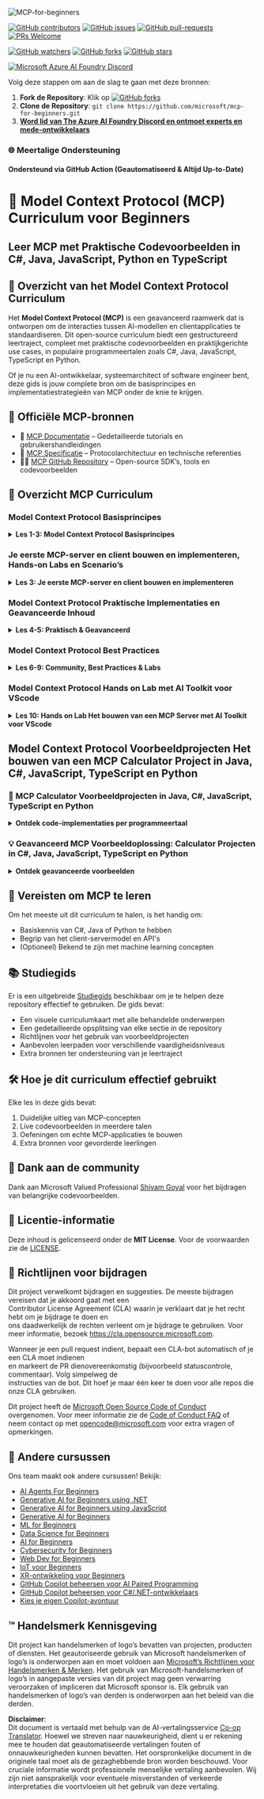 <!--
CO_OP_TRANSLATOR_METADATA:
{
  "original_hash": "292f96c64f54ba097daea9598111ed82",
  "translation_date": "2025-07-02T05:40:16+00:00",
  "source_file": "README.md",
  "language_code": "nl"
}
-->
![MCP-for-beginners](../../translated_images/mcp-beginners.2ce2b317996369ff66c5b72e25eff9d4288ab2741fc70c0b4e523d1ae1e249fd.nl.png) 

[![GitHub contributors](https://img.shields.io/github/contributors/microsoft/mcp-for-beginners.svg)](https://GitHub.com/microsoft/mcp-for-beginners/graphs/contributors)
[![GitHub issues](https://img.shields.io/github/issues/microsoft/mcp-for-beginners.svg)](https://GitHub.com/microsoft/mcp-for-beginners/issues)
[![GitHub pull-requests](https://img.shields.io/github/issues-pr/microsoft/mcp-for-beginners.svg)](https://GitHub.com/microsoft/mcp-for-beginners/pulls)
[![PRs Welcome](https://img.shields.io/badge/PRs-welcome-brightgreen.svg?style=flat-square)](http://makeapullrequest.com)

[![GitHub watchers](https://img.shields.io/github/watchers/microsoft/mcp-for-beginners.svg?style=social&label=Watch)](https://GitHub.com/microsoft/mcp-for-beginners/watchers)
[![GitHub forks](https://img.shields.io/github/forks/microsoft/mcp-for-beginners.svg?style=social&label=Fork)](https://GitHub.com/microsoft/mcp-for-beginners/fork)
[![GitHub stars](https://img.shields.io/github/stars/microsoft/mcp-for-beginners?style=social&label=Star)](https://GitHub.com/microsoft/mcp-for-beginners/stargazers)


[![Microsoft Azure AI Foundry Discord](https://dcbadge.limes.pink/api/server/ByRwuEEgH4)](https://discord.com/invite/ByRwuEEgH4)

Volg deze stappen om aan de slag te gaan met deze bronnen:
1. **Fork de Repository**: Klik op [![GitHub forks](https://img.shields.io/github/forks/microsoft/mcp-for-beginners.svg?style=social&label=Fork)](https://GitHub.com/microsoft/mcp-for-beginners/fork)
2. **Clone de Repository**:   `git clone https://github.com/microsoft/mcp-for-beginners.git`
3. [**Word lid van The Azure AI Foundry Discord en ontmoet experts en mede-ontwikkelaars**](https://discord.com/invite/ByRwuEEgH4)


### 🌐 Meertalige Ondersteuning

#### Ondersteund via GitHub Action (Geautomatiseerd & Altijd Up-to-Date)

# 🚀 Model Context Protocol (MCP) Curriculum voor Beginners

## **Leer MCP met Praktische Codevoorbeelden in C#, Java, JavaScript, Python en TypeScript**

## 🧠 Overzicht van het Model Context Protocol Curriculum

Het **Model Context Protocol (MCP)** is een geavanceerd raamwerk dat is ontworpen om de interacties tussen AI-modellen en clientapplicaties te standaardiseren. Dit open-source curriculum biedt een gestructureerd leertraject, compleet met praktische codevoorbeelden en praktijkgerichte use cases, in populaire programmeertalen zoals C#, Java, JavaScript, TypeScript en Python.

Of je nu een AI-ontwikkelaar, systeemarchitect of software engineer bent, deze gids is jouw complete bron om de basisprincipes en implementatiestrategieën van MCP onder de knie te krijgen.

## 🔗 Officiële MCP-bronnen

- 📘 [MCP Documentatie](https://modelcontextprotocol.io/) – Gedetailleerde tutorials en gebruikershandleidingen  
- 📜 [MCP Specificatie](https://spec.modelcontextprotocol.io/) – Protocolarchitectuur en technische referenties  
- 🧑‍💻 [MCP GitHub Repository](https://github.com/modelcontextprotocol) – Open-source SDK’s, tools en codevoorbeelden  

## 🧭 Overzicht MCP Curriculum

### Model Context Protocol Basisprincipes  
<details>
  <summary><strong> Les 1-3: Model Context Protocol Basisprincipes</strong></summary>

- **00. Introductie tot MCP**  
  Overzicht van het Model Context Protocol en het belang ervan in AI-pijplijnen. [Lees meer](./00-Introduction/README.md)
- **01. Uitleg van Kernconcepten**  
  Diepgaande verkenning van de kernconcepten van MCP. [Lees meer](./01-CoreConcepts/README.md)
- **02. Beveiliging in MCP**  
  Beveiligingsdreigingen en best practices. [Lees meer](./02-Security/README.md)
- **03. Aan de slag met MCP**  
  Omgevingssetup, basis servers/clients, integratie. [Lees meer](./03-GettingStarted/README.md)
</details>

### Je eerste MCP-server en client bouwen en implementeren, Hands-on Labs en Scenario’s  
<details>
  <summary><strong> Les 3: Je eerste MCP-server en client bouwen en implementeren</strong></summary>

- **3.1. Eerste server** – [Handleiding](./03-GettingStarted/01-first-server/README.md)
- **3.2. Eerste client** – [Handleiding](./03-GettingStarted/02-client/README.md)
- **3.3. Client met LLM** – [Handleiding](./03-GettingStarted/03-llm-client/README.md)
- **3.4. Een server gebruiken met Visual Studio Code** – [Handleiding](./03-GettingStarted/04-vscode/README.md)
- **3.5. Een server maken met SSE** – [Handleiding](./03-GettingStarted/05-sse-server/README.md)
- **3.6. HTTP Streaming** – [Handleiding](./03-GettingStarted/06-http-streaming/README.md)
- **3.7. Gebruik AI Toolkit** – [Handleiding](./03-GettingStarted/07-aitk/README.md)
- **3.8. Je server testen** – [Handleiding](./03-GettingStarted/08-testing/README.md)
- **3.9. Je server implementeren** – [Handleiding](./03-GettingStarted/09-deployment/README.md)
</details>

### Model Context Protocol Praktische Implementaties en Geavanceerde Inhoud  
<details>
  <summary><strong> Les 4-5: Praktisch & Geavanceerd</strong></summary>

- **04. Praktische Implementatie**  
  SDK’s, debuggen, testen, herbruikbare prompt templates. [Lees meer](./04-PracticalImplementation/README.md)
- **05. Geavanceerde Onderwerpen in MCP**  
  Multi-modale AI, schaalbaarheid, enterprise gebruik. [Lees meer](./05-AdvancedTopics/README.md)
- **5.1. MCP Integratie met Azure** – [Handleiding](./05-AdvancedTopics/mcp-integration/README.md)
- **5.2. Multi modaliteit** – [Handleiding](./05-AdvancedTopics/mcp-multi-modality/README.md)
- **5.3. MCP OAuth2 Demo** – [Handleiding](./05-AdvancedTopics/mcp-oauth2-demo/README.md)
- **5.4. Root Contexts** – [Handleiding](./05-AdvancedTopics/mcp-root-contexts/README.md)
- **5.5. Routing** – [Handleiding](./05-AdvancedTopics/mcp-routing/README.md)
- **5.6. Sampling** – [Handleiding](./05-AdvancedTopics/mcp-sampling/README.md)
- **5.7. Schalen** – [Handleiding](./05-AdvancedTopics/mcp-scaling/README.md)
- **5.8. Beveiliging** – [Handleiding](./05-AdvancedTopics/mcp-security/README.md)
- **5.9. Web Search MCP** – [Handleiding](./05-AdvancedTopics/web-search-mcp/README.md)
- **5.10. Realtime Streaming** – [Handleiding](./05-AdvancedTopics/mcp-realtimestreaming/README.md)
- **5.11. Realtime Web Search** – [Handleiding](./05-AdvancedTopics/mcp-realtimesearch/README.md)
- **5.12. Entra ID Authenticatie voor Model Context Protocol Servers** – [Handleiding](./05-AdvancedTopics/mcp-security-entra/README.md)
</details>

### Model Context Protocol Best Practices  
<details>
  <summary><strong> Les 6-9: Community, Best Practices & Labs</strong></summary>
- **06. Community Contributions** – [Gids](./06-CommunityContributions/README.md)
- **07. Inzichten uit vroege adoptie** – [Gids](./07-LessonsFromEarlyAdoption/README.md)
- **08. Best Practices voor MCP** – [Gids](./08-BestPractices/README.md)
- **09. MCP Case Studies** – [Gids](./09-CaseStudy/README.md)
</details>

### Model Context Protocol Hands on Lab met AI Toolkit voor VScode
<details>
  <summary><strong>Les 10: Hands on Lab Het bouwen van een MCP Server met AI Toolkit voor VScode</strong></summary>
    
- **10. AI-workflows stroomlijnen: een MCP Server bouwen met AI Toolkit** – [Hands On Lab](./10-StreamliningAIWorkflowsBuildingAnMCPServerWithAIToolkit/README.md)
</details>

## Model Context Protocol Voorbeeldprojecten Het bouwen van een MCP Calculator Project in Java, C#, JavaScript, TypeScript en Python

### 🧮 MCP Calculator Voorbeeldprojecten in Java, C#, JavaScript, TypeScript en Python
<details>
  <summary><strong>Ontdek code-implementaties per programmeertaal</strong></summary>

  - [C# MCP Server Voorbeeld](./03-GettingStarted/samples/csharp/README.md)
  - [Java MCP Calculator](./03-GettingStarted/samples/java/calculator/README.md)
  - [JavaScript MCP Demo](./03-GettingStarted/samples/javascript/README.md)
  - [Python MCP Server](../../03-GettingStarted/samples/python/mcp_calculator_server.py)
  - [TypeScript MCP Voorbeeld](./03-GettingStarted/samples/typescript/README.md)

</details>

### 💡 Geavanceerd MCP Voorbeeldoplossing: Calculator Projecten in C#, Java, JavaScript, TypeScript en Python
<details>
  <summary><strong>Ontdek geavanceerde voorbeelden</strong></summary>

  - [Geavanceerd C# Voorbeeld](./04-PracticalImplementation/samples/csharp/README.md)
  - [Java Container App Voorbeeld](./04-PracticalImplementation/samples/java/containerapp/README.md)
  - [JavaScript Geavanceerd Voorbeeld](./04-PracticalImplementation/samples/javascript/README.md)
  - [Python Complexe Implementatie](../../04-PracticalImplementation/samples/python/mcp_sample.py)
  - [TypeScript Container Voorbeeld](./04-PracticalImplementation/samples/typescript/README.md)

</details>


## 🎯 Vereisten om MCP te leren

Om het meeste uit dit curriculum te halen, is het handig om:

- Basiskennis van C#, Java of Python te hebben  
- Begrip van het client-servermodel en API's  
- (Optioneel) Bekend te zijn met machine learning concepten  

## 📚 Studiegids

Er is een uitgebreide [Studiegids](./study_guide.md) beschikbaar om je te helpen deze repository effectief te gebruiken. De gids bevat:

- Een visuele curriculumkaart met alle behandelde onderwerpen  
- Een gedetailleerde opsplitsing van elke sectie in de repository  
- Richtlijnen voor het gebruik van voorbeeldprojecten  
- Aanbevolen leerpaden voor verschillende vaardigheidsniveaus  
- Extra bronnen ter ondersteuning van je leertraject  

## 🛠️ Hoe je dit curriculum effectief gebruikt

Elke les in deze gids bevat:

1. Duidelijke uitleg van MCP-concepten  
2. Live codevoorbeelden in meerdere talen  
3. Oefeningen om echte MCP-applicaties te bouwen  
4. Extra bronnen voor gevorderde leerlingen  


## 🌟 Dank aan de community

Dank aan Microsoft Valued Professional [Shivam Goyal](https://www.linkedin.com/in/shivam2003/) voor het bijdragen van belangrijke codevoorbeelden.

## 📜 Licentie-informatie

Deze inhoud is gelicenseerd onder de **MIT License**. Voor de voorwaarden zie de [LICENSE](../../LICENSE).

## 🤝 Richtlijnen voor bijdragen

Dit project verwelkomt bijdragen en suggesties. De meeste bijdragen vereisen dat je akkoord gaat met een  
Contributor License Agreement (CLA) waarin je verklaart dat je het recht hebt om je bijdrage te doen en  
ons daadwerkelijk de rechten verleent om je bijdrage te gebruiken. Voor meer informatie, bezoek <https://cla.opensource.microsoft.com>.

Wanneer je een pull request indient, bepaalt een CLA-bot automatisch of je een CLA moet indienen  
en markeert de PR dienovereenkomstig (bijvoorbeeld statuscontrole, commentaar). Volg simpelweg de  
instructies van de bot. Dit hoef je maar één keer te doen voor alle repos die onze CLA gebruiken.

Dit project heeft de [Microsoft Open Source Code of Conduct](https://opensource.microsoft.com/codeofconduct/)  
overgenomen. Voor meer informatie zie de [Code of Conduct FAQ](https://opensource.microsoft.com/codeofconduct/faq/) of  
neem contact op met [opencode@microsoft.com](mailto:opencode@microsoft.com) voor extra vragen of opmerkingen.

## 🎒 Andere cursussen  
Ons team maakt ook andere cursussen! Bekijk:

- [AI Agents For Beginners](https://github.com/microsoft/ai-agents-for-beginners?WT.mc_id=academic-105485-koreyst)  
- [Generative AI for Beginners using .NET](https://github.com/microsoft/Generative-AI-for-beginners-dotnet?WT.mc_id=academic-105485-koreyst)  
- [Generative AI for Beginners using JavaScript](https://github.com/microsoft/generative-ai-with-javascript?WT.mc_id=academic-105485-koreyst)  
- [Generative AI for Beginners](https://github.com/microsoft/generative-ai-for-beginners?WT.mc_id=academic-105485-koreyst)  
- [ML for Beginners](https://aka.ms/ml-beginners?WT.mc_id=academic-105485-koreyst)  
- [Data Science for Beginners](https://aka.ms/datascience-beginners?WT.mc_id=academic-105485-koreyst)  
- [AI for Beginners](https://aka.ms/ai-beginners?WT.mc_id=academic-105485-koreyst)  
- [Cybersecurity for Beginners](https://github.com/microsoft/Security-101??WT.mc_id=academic-96948-sayoung)  
- [Web Dev for Beginners](https://aka.ms/webdev-beginners?WT.mc_id=academic-105485-koreyst)
- [IoT voor Beginners](https://aka.ms/iot-beginners?WT.mc_id=academic-105485-koreyst)
- [XR-ontwikkeling voor Beginners](https://github.com/microsoft/xr-development-for-beginners?WT.mc_id=academic-105485-koreyst)
- [GitHub Copilot beheersen voor AI Paired Programming](https://aka.ms/GitHubCopilotAI?WT.mc_id=academic-105485-koreyst)
- [GitHub Copilot beheersen voor C#/.NET-ontwikkelaars](https://github.com/microsoft/mastering-github-copilot-for-dotnet-csharp-developers?WT.mc_id=academic-105485-koreyst)
- [Kies je eigen Copilot-avontuur](https://github.com/microsoft/CopilotAdventures?WT.mc_id=academic-105485-koreyst)


## ™️ Handelsmerk Kennisgeving

Dit project kan handelsmerken of logo’s bevatten van projecten, producten of diensten. Het geautoriseerde gebruik van Microsoft
handelsmerken of logo’s is onderworpen aan en moet voldoen aan
[Microsoft’s Richtlijnen voor Handelsmerken & Merken](https://www.microsoft.com/legal/intellectualproperty/trademarks/usage/general).
Het gebruik van Microsoft-handelsmerken of logo’s in aangepaste versies van dit project mag geen verwarring veroorzaken of impliceren dat Microsoft sponsor is.
Elk gebruik van handelsmerken of logo’s van derden is onderworpen aan het beleid van die derden.

**Disclaimer**:  
Dit document is vertaald met behulp van de AI-vertalingsservice [Co-op Translator](https://github.com/Azure/co-op-translator). Hoewel we streven naar nauwkeurigheid, dient u er rekening mee te houden dat geautomatiseerde vertalingen fouten of onnauwkeurigheden kunnen bevatten. Het oorspronkelijke document in de originele taal moet als de gezaghebbende bron worden beschouwd. Voor cruciale informatie wordt professionele menselijke vertaling aanbevolen. Wij zijn niet aansprakelijk voor eventuele misverstanden of verkeerde interpretaties die voortvloeien uit het gebruik van deze vertaling.